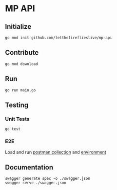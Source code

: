 # MP API

## Initialize
`go mod init github.com/letthefireflieslive/mp-api`

## Contribute
`go mod download`

## Run
`go run main.go`

## Testing

### Unit Tests
`go test`

### E2E
Load and run [postman collection](https://www.getpostman.com/collections/de9ac6fa670ad3fc7ce3) and 
[environment](https://hammerden.postman.co/workspace/hammerden~20b843e8-ff70-4051-8b09-2a779a657145/environment/23681075-bc2f01e6-fe9f-4e62-a238-4a7e813df886)

## Documentation
```
swagger generate spec -o ./swagger.json
swagger serve ./swagger.json
```